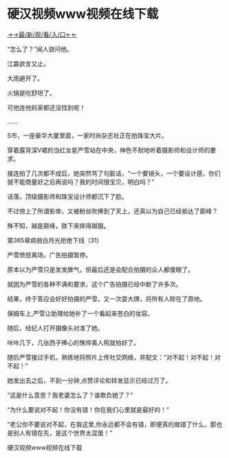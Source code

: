# 硬汉视频www视频在线下载

<a href="https://m8k3.cc">→→最/新/观/看/入/口←←</a>

“怎么了？”闻人骁问他。

江嬴欲言又止。

大雨避开了。

火锅是吃舒坦了。

可他连他妈家都还没找到呢！

……

S市，一座豪华大厦里面，一家时尚杂志社正在拍珠宝大片。

穿着露背深V裙的当红女星严雪站在中央，神色不耐地听着摄影师和设计师的要求。

接连拍了几次都不成后，她突然骂了句脏话，“一个要镜头，一个要设计感，你们就不能商量好之后再说吗？我的时间很宝贝，明白吗？”

话落，顶级摄影师和珠宝设计师都沉下了脸。

不过傍上了所谓影帝，又被粉丝吹捧到了天上，还真以为自己已经抵达了巅峰？

殊不知，越是巅峰，跌下来摔得越狠。

第365章病弱白月光拒绝下线（31）

严雪愤怒离场，广告拍摄暂停。

原本以为严雪只是发发脾气，但最后还是会配合拍摄的众人都傻眼了。

就因为严雪的各种不满和要求，这个广告拍摄已经中断了许多次。

结果，终于答应会好好拍摄的严雪，又一次耍大牌，将所有人晾在了原地。

保姆车上,严雪让助理给她补了一个看起来苍白的妆容。

随后，经纪人打开摄像头对准了她。

咔咔几下，几张西子捧心的憔悴美人照就拍好了。

随后严雪接过手机，熟练地将照片上传社交网络，并配文：“对不起！对不起！对不起！”

她发出去之后，不到一分钟,点赞评论和转发显示已经过万了。

“这是什么意思？我老婆怎么了？谁欺负她了？”

“为什么要说对不起！你没有错！你在我们心里就是最好的！”

“老公你不要说对不起，在我这里,你永远都不会有错，即便真的做错了什么，那也是别人有错在先，是这个世界太混蛋！”

硬汉视频www视频在线下载
